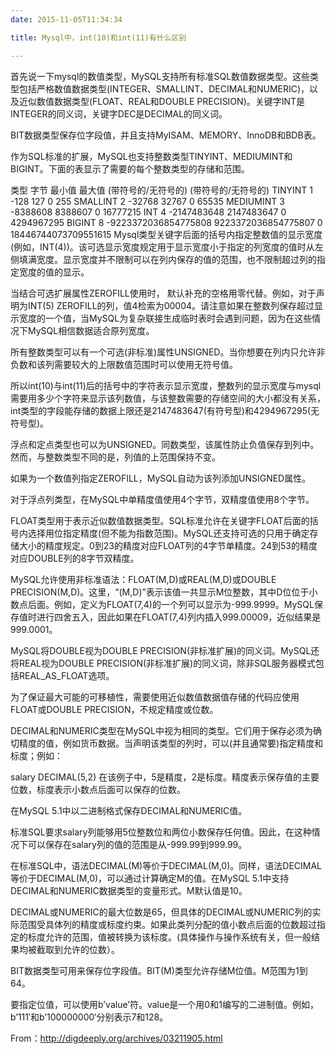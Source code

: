 ```yaml
---
date: 2015-11-05T11:34:34

title: Mysql中，int(10)和int(11)有什么区别

---
```


首先说一下mysql的数值类型，MySQL支持所有标准SQL数值数据类型。这些类型包括严格数值数据类型(INTEGER、SMALLINT、DECIMAL和NUMERIC)，以及近似数值数据类型(FLOAT、REAL和DOUBLE PRECISION)。关键字INT是INTEGER的同义词，关键字DEC是DECIMAL的同义词。

BIT数据类型保存位字段值，并且支持MyISAM、MEMORY、InnoDB和BDB表。

作为SQL标准的扩展，MySQL也支持整数类型TINYINT、MEDIUMINT和BIGINT。下面的表显示了需要的每个整数类型的存储和范围。

类型	字节	最小值	最大值
(带符号的/无符号的)	(带符号的/无符号的)
TINYINT	1	-128	127
0	255
SMALLINT	2	-32768	32767
0	65535
MEDIUMINT	3	-8388608	8388607
0	16777215
INT	4	-2147483648	2147483647
0	4294967295
BIGINT	8	-9223372036854775808	9223372036854775807
0	18446744073709551615
Mysql类型关键字后面的括号内指定整数值的显示宽度(例如，INT(4))。该可选显示宽度规定用于显示宽度小于指定的列宽度的值时从左侧填满宽度。显示宽度并不限制可以在列内保存的值的范围，也不限制超过列的指定宽度的值的显示。

当结合可选扩展属性ZEROFILL使用时， 默认补充的空格用零代替。例如，对于声明为INT(5) ZEROFILL的列，值4检索为00004。请注意如果在整数列保存超过显示宽度的一个值，当MySQL为复杂联接生成临时表时会遇到问题，因为在这些情况下MySQL相信数据适合原列宽度。

所有整数类型可以有一个可选(非标准)属性UNSIGNED。当你想要在列内只允许非负数和该列需要较大的上限数值范围时可以使用无符号值。

所以int(10)与int(11)后的括号中的字符表示显示宽度，整数列的显示宽度与mysql需要用多少个字符来显示该列数值，与该整数需要的存储空间的大小都没有关系，int类型的字段能存储的数据上限还是2147483647(有符号型)和4294967295(无符号型)。

 

浮点和定点类型也可以为UNSIGNED。同数类型，该属性防止负值保存到列中。然而，与整数类型不同的是，列值的上范围保持不变。

如果为一个数值列指定ZEROFILL，MySQL自动为该列添加UNSIGNED属性。

对于浮点列类型，在MySQL中单精度值使用4个字节，双精度值使用8个字节。

FLOAT类型用于表示近似数值数据类型。SQL标准允许在关键字FLOAT后面的括号内选择用位指定精度(但不能为指数范围)。MySQL还支持可选的只用于确定存储大小的精度规定。0到23的精度对应FLOAT列的4字节单精度。24到53的精度对应DOUBLE列的8字节双精度。

MySQL允许使用非标准语法：FLOAT(M,D)或REAL(M,D)或DOUBLE PRECISION(M,D)。这里，“(M,D)”表示该值一共显示M位整数，其中D位位于小数点后面。例如，定义为FLOAT(7,4)的一个列可以显示为-999.9999。MySQL保存值时进行四舍五入，因此如果在FLOAT(7,4)列内插入999.00009，近似结果是999.0001。

MySQL将DOUBLE视为DOUBLE PRECISION(非标准扩展)的同义词。MySQL还将REAL视为DOUBLE PRECISION(非标准扩展)的同义词，除非SQL服务器模式包括REAL_AS_FLOAT选项。

为了保证最大可能的可移植性，需要使用近似数值数据值存储的代码应使用FLOAT或DOUBLE PRECISION，不规定精度或位数。

DECIMAL和NUMERIC类型在MySQL中视为相同的类型。它们用于保存必须为确切精度的值，例如货币数据。当声明该类型的列时，可以(并且通常要)指定精度和标度；例如：

salary DECIMAL(5,2)
在该例子中，5是精度，2是标度。精度表示保存值的主要位数，标度表示小数点后面可以保存的位数。

在MySQL 5.1中以二进制格式保存DECIMAL和NUMERIC值。

标准SQL要求salary列能够用5位整数位和两位小数保存任何值。因此，在这种情况下可以保存在salary列的值的范围是从-999.99到999.99。

在标准SQL中，语法DECIMAL(M)等价于DECIMAL(M,0)。同样，语法DECIMAL等价于DECIMAL(M,0)，可以通过计算确定M的值。在MySQL 5.1中支持DECIMAL和NUMERIC数据类型的变量形式。M默认值是10。

DECIMAL或NUMERIC的最大位数是65，但具体的DECIMAL或NUMERIC列的实际范围受具体列的精度或标度约束。如果此类列分配的值小数点后面的位数超过指定的标度允许的范围，值被转换为该标度。(具体操作与操作系统有关，但一般结果均被截取到允许的位数）。

BIT数据类型可用来保存位字段值。BIT(M)类型允许存储M位值。M范围为1到64。

要指定位值，可以使用b’value’符。value是一个用0和1编写的二进制值。例如，b’111′和b’100000000′分别表示7和128。

 

From：http://digdeeply.org/archives/03211905.html
